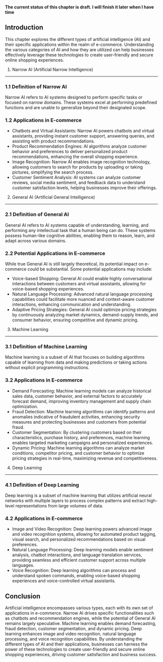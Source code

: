**The current status of this chapter is draft. I will finish it later when I have time**

Introduction
------------

This chapter explores the different types of artificial intelligence (AI) and their specific applications within the realm of e-commerce. Understanding the various categories of AI and how they are utilized can help businesses effectively leverage these technologies to create user-friendly and secure online shopping experiences.

1. Narrow AI (Artificial Narrow Intelligence)
---------------------------------------------

### 1.1 Definition of Narrow AI

Narrow AI refers to AI systems designed to perform specific tasks or focused on narrow domains. These systems excel at performing predefined functions and are unable to generalize beyond their designated scope.

### 1.2 Applications in E-commerce

* Chatbots and Virtual Assistants: Narrow AI powers chatbots and virtual assistants, providing instant customer support, answering queries, and assisting with product recommendations.
* Product Recommendation Engines: AI algorithms analyze customer behavior and preferences to deliver personalized product recommendations, enhancing the overall shopping experience.
* Image Recognition: Narrow AI enables image recognition technology, allowing customers to search for products by uploading or taking pictures, simplifying the search process.
* Customer Sentiment Analysis: AI systems can analyze customer reviews, social media sentiment, and feedback data to understand customer satisfaction levels, helping businesses improve their offerings.

2. General AI (Artificial General Intelligence)
-----------------------------------------------

### 2.1 Definition of General AI

General AI refers to AI systems capable of understanding, learning, and performing any intellectual task that a human being can do. These systems possess human-like cognitive abilities, enabling them to reason, learn, and adapt across various domains.

### 2.2 Potential Applications in E-commerce

While true General AI is still largely theoretical, its potential impact on e-commerce could be substantial. Some potential applications may include:

* Voice-based Shopping: General AI could enable highly conversational interactions between customers and virtual assistants, allowing for voice-based shopping experiences.
* Natural Language Processing: Advanced natural language processing capabilities could facilitate more nuanced and context-aware customer interactions, enhancing communication and understanding.
* Adaptive Pricing Strategies: General AI could optimize pricing strategies by continuously analyzing market dynamics, demand-supply trends, and consumer behavior, ensuring competitive and dynamic pricing.

3. Machine Learning
-------------------

### 3.1 Definition of Machine Learning

Machine learning is a subset of AI that focuses on building algorithms capable of learning from data and making predictions or taking actions without explicit programming instructions.

### 3.2 Applications in E-commerce

* Demand Forecasting: Machine learning models can analyze historical sales data, customer behavior, and external factors to accurately forecast demand, improving inventory management and supply chain optimization.
* Fraud Detection: Machine learning algorithms can identify patterns and anomalies indicative of fraudulent activities, enhancing security measures and protecting businesses and customers from potential fraud.
* Customer Segmentation: By clustering customers based on their characteristics, purchase history, and preferences, machine learning enables targeted marketing campaigns and personalized experiences.
* Dynamic Pricing: Machine learning algorithms can analyze market conditions, competitor pricing, and customer behavior to optimize pricing strategies in real-time, maximizing revenue and competitiveness.

4. Deep Learning
----------------

### 4.1 Definition of Deep Learning

Deep learning is a subset of machine learning that utilizes artificial neural networks with multiple layers to process complex patterns and extract high-level representations from large volumes of data.

### 4.2 Applications in E-commerce

* Image and Video Recognition: Deep learning powers advanced image and video recognition systems, allowing for automated product tagging, visual search, and personalized recommendations based on visual preferences.
* Natural Language Processing: Deep learning models enable sentiment analysis, chatbot interactions, and language translation services, providing seamless and efficient customer support across multiple languages.
* Voice Recognition: Deep learning algorithms can process and understand spoken commands, enabling voice-based shopping experiences and voice-controlled virtual assistants.

Conclusion
----------

Artificial intelligence encompasses various types, each with its own set of applications in e-commerce. Narrow AI drives specific functionalities such as chatbots and recommendation engines, while the potential of General AI remains largely speculative. Machine learning enables demand forecasting, fraud detection, customer segmentation, and dynamic pricing. Deep learning enhances image and video recognition, natural language processing, and voice recognition capabilities. By understanding the different types of AI and their applications, businesses can harness the power of these technologies to create user-friendly and secure online shopping experiences, driving customer satisfaction and business success.
